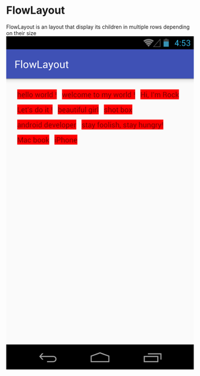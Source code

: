 # FlowLayout
FlowLayout is an layout that display its children in multiple rows depending on their size  
![](device-2016-05-12-232550.png)
